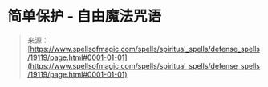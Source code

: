 <!--yml

category: 未分类

date: 2024-06-12 19:00:49

-->

# 简单保护 - 自由魔法咒语

> 来源：[https://www.spellsofmagic.com/spells/spiritual_spells/defense_spells/19119/page.html#0001-01-01](https://www.spellsofmagic.com/spells/spiritual_spells/defense_spells/19119/page.html#0001-01-01)
